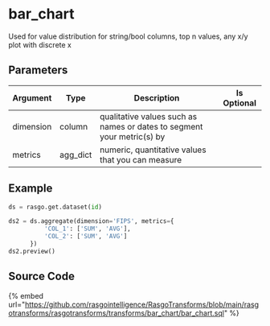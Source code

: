 

# bar_chart

Used for value distribution for string/bool columns, top n values, any x/y plot with discrete x

## Parameters

| Argument  |   Type   |                              Description                               | Is Optional |
| --------- | -------- | ---------------------------------------------------------------------- | ----------- |
| dimension | column   | qualitative values such as names or dates to segment your metric(s) by |             |
| metrics   | agg_dict | numeric, quantitative values that you can measure                      |             |


## Example

```python
ds = rasgo.get.dataset(id)

ds2 = ds.aggregate(dimension='FIPS', metrics={
          'COL_1': ['SUM', 'AVG'],
          'COL_2': ['SUM', 'AVG']
      })
ds2.preview()
```

## Source Code

{% embed url="https://github.com/rasgointelligence/RasgoTransforms/blob/main/rasgotransforms/rasgotransforms/transforms/bar_chart/bar_chart.sql" %}

